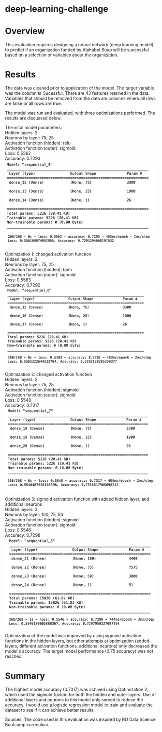 # deep-learning-challenge

# Overview

This evaluation requires designing a neural network (deep learning model) to predict if an organization funded by Alphabet Soup will be successful based on a selection of variables about the organization. 

# Results

The data was cleaned prior to application of the model. The target variable was the column Is_Sucessful. There are 43 features retained in the data. Variables that should be removed from the data are columns where all rows are false or all rows are true.

The model was run and evaluated, with three optimizations performed. The results are discussed below.


The inital model parameters:   
    Hidden layers: 2   
    Neurons by layer: 75, 25   
    Activation function (hidden): relu   
    Activation function (outer): sigmoid   
    Loss: 0.5562   
    Accuracy: 0.7293   
![Initial Model](Images/Model_0.png)
![Results](Images/Model_0_Eval.png)


Optimization 1: changed activation function   
    Hidden layers: 2   
    Neurons by layer: 75, 25   
    Activation function (hidden): tanh   
    Activation function (outer): sigmoid   
    Loss: 0.5583   
    Accuracy: 0.7292   
![Model Opt. 1](Images/Model_Opt1.png)
![Results](Images/Model_Opt1_Eval.png)  


Optimization 2: changed activation function   
    Hidden layers: 2   
    Neurons by layer: 75, 25   
    Activation function (hidden): sigmoid   
    Activation function (outer): sigmoid   
    Loss: 0.5548   
    Accuracy: 0.7317       
![Model Opt. 2](Images/Model_Opt2.png) 
![Results](Images/Model_Opt2_Eval.png)  


Optimization 3: sigmoid activation function with added hidden layer, and additional neurons   
    Hidden layers: 3   
    Neurons by layer: 100, 75, 50   
    Activation function (hidden): sigmoid  
    Activation function (outer): sigmoid   
    Loss: 0.5546  
    Accuracy: 0.7298   
![Model Opt. 3](Images/Model_Opt3.png)   
![Results](Images/Model_Opt3_Eval.png) 


Optimization of the model was improved by using sigmoid activation functions in the hidden layers, but other attempts at optimization (added layers, different activation functions, additional neurons) only decreased the model's accuracy. The target model performance (0.75 accuracy) was not reached.   

# Summary

The highest model accuracy (0.7317) was achived using Optimization 2, which used the sigmoid fuction for both the hidden and outer layers. Use of additional layers and neurons to this model only served to reduce the accuracy. I would use a logistic regression model to train and evaluate the dataset to see if it can achieve better results.  


Sources: The code used in this evaluation was inspired by RU Data Science Bootcamp curriculum. 




